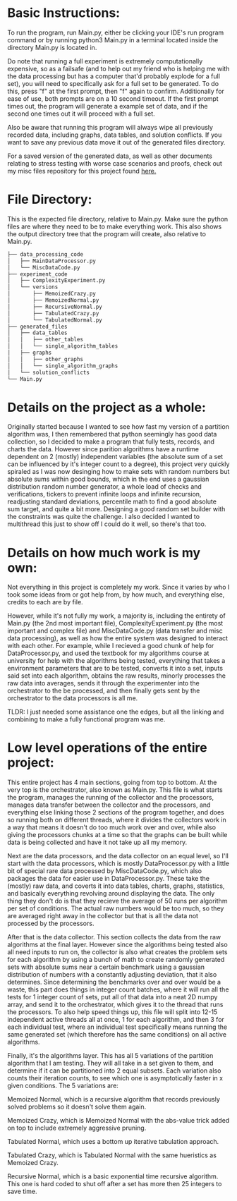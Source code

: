 Basic Instructions:
===================

To run the program, run Main.py, either be clicking your IDE's run program command or by running python3 Main.py in a terminal located inside the directory Main.py is located in.

Do note that running a full experiment is extremely computationally expensive, so as a failsafe (and to help out my friend who is helping me with the data processing but has a computer that'd probably explode for a full set), you will need to specifically ask for a full set to be generated. To do this, press "f" at the first prompt, then "f" again to confirm. Additionally for ease of use, both prompts are on a 10 second timeout. If the first prompt times out, the program will generate a example set of data, and if the second one times out it will proceed with a full set.

Also be aware that running this program will always wipe all previously recorded data, including graphs, data tables, and solution conflicts. If you want to save any previous data move it out of the generated files directory.

For a saved version of the generated data, as well as other documents relating to stress testing with worse case scenarios and proofs, check out my misc files repository for this project found [here.](https://github.com/bananathrowingmachine/FastPartitionExperimentDocs)

File Directory:
===============

This is the expected file directory, relative to Main.py. Make sure the python files are where they need to be to make everything work. This also shows the output directory tree that the program will create, also relative to Main.py.

```bash
├── data_processing_code
│   ├── MainDataProcessor.py
│   └── MiscDataCode.py
├── experiment_code
│   ├── ComplexityExperiment.py
│   └── versions
│       ├── MemoizedCrazy.py
│       ├── MemoizedNormal.py
│       ├── RecursiveNormal.py
│       ├── TabulatedCrazy.py
│       └── TabulatedNormal.py
├── generated_files
│   ├── data_tables
│   │   ├── other_tables
│   │   └── single_algorithm_tables
│   ├── graphs
│   │   ├── other_graphs
│   │   └── single_algorithm_graphs
│   └── solution_conflicts
└── Main.py
```

Details on the project as a whole:
==================================

Originally started because I wanted to see how fast my version of a partition algorithm was, I then remembered that python seemingly has good data collection, so I decided to make a program that fully tests, records, and charts the data. However since parition algorithms have a runtime dependent on 2 (mostly) independent variables (the absolute sum of a set can be influenced by it's integer count to a degree), this project very quickly spiraled as I was now desinging how to make sets with random numbers but absolute sums within good bounds, which in the end uses a gaussian distribution random number generator, a whole load of checks and verifications, tickers to prevent infinite loops and infinite recursion, readjusting standard deviations, percentile math to find a good absolute sum target, and quite a bit more. Designing a good random set builder with the constraints was quite the challenge. I also decided I wanted to multithread this just to show off I could do it well, so there's that too.

Details on how much work is my own:
===================================

Not everything in this project is completely my work. Since it varies by who I took some ideas from or got help from, by how much, and everything else, credits to each are by file.

However, while it's not fully my work, a majority is, including the entirety of Main.py (the 2nd most important file), ComplexityExperiment.py (the most important and complex file) and MiscDataCode.py (data transfer and misc data processing), as well as how the entire system was designed to interact with each other. For example, while I recieved a good chunk of help for DataProcessor.py, and used the textbook for my algorithms course at university for help with the algorithms being tested, everything that takes a environment parameters that are to be tested, converts it into a set, inputs said set into each algorithm, obtains the raw results, minorly processes the raw data into averages, sends it through the experimenter into the orchestrator to the be processed, and then finally gets sent by the orchestrator to the data processors is all me.

TLDR: I just needed some assistance one the edges, but all the linking and combining to make a fully functional program was me.

Low level operations of the entire project:
===========================================

This entire project has 4 main sections, going from top to bottom. At the very top is the orchestrator, also known as Main.py. This file is what starts the program, manages the running of the collector and the processors, manages data transfer between the collector and the processors, and everything else linking those 2 sections of the program together, and does so running both on different threads, where it divides the collectors work in a way that means it doesn't do too much work over and over, while also giving the processors chunks at a time so that the graphs can be built while data is being collected and have it not take up all my memory.

Next are the data processors, and the data collector on an equal level, so I'll start with the data processors, which is mostly DataProcessor.py with a little bit of special rare data processed by MiscDataCode.py, which also packages the data for easier use in DataProcessor.py. These take the (mostly) raw data, and coverts it into data tables, charts, graphs, statistics, and basically everything revolving around displaying the data. The only thing they don't do is that they recieve the average of 50 runs per algorithm per set of conditions. The actual raw numbers would be too much, so they are averaged right away in the collector but that is all the data not processed by the processors.

After that is the data collector. This section collects the data from the raw algorithms at the final layer. However since the algorithms being tested also all need inputs to run on, the collector is also what creates the problem sets for each algorithm by using a bunch of math to create randomly generated sets with absolute sums near a certain benchmark using a gaussian distribution of numbers with a constantly adjusting deviation, that it also determines. Since determining the benchmarks over and over would be a waste, this part does things in integer count batches, where it will run all the tests for 1 integer count of sets, put all of that data into a neat 2D numpy array, and send it to the orchestrator, which gives it to the thread that runs the processors. To also help speed things up, this file will split into 12-15 independent active threads all at once, 1 for each algorithm, and then 3 for each individual test, where an individual test specifically means running the same generated set (which therefore has the same conditions) on all active algorithms.

Finally, it's the algorithms layer. This has all 5 variations of the partition algorithm that I am testing. They will all take in a set given to them, and determine if it can be partitioned into 2 equal subsets. Each variation also counts their iteration counts, to see which one is asymptotically faster in x given conditions. The 5 variations are:

Memoized Normal, which is a recursive algorithm that records previously solved problems so it doesn't solve them again.

Memoized Crazy, which is Memoized Normal with the abs-value trick added on top to include extremely aggressive pruning.

Tabulated Normal, which uses a bottom up iterative tabulation approach.

Tabulated Crazy, which is Tabulated Normal with the same hueristics as Memoized Crazy.

Recursive Normal, which is a basic exponential time recursive algorithm. This one is hard coded to shut off after a set has more then 25 integers to save time.
